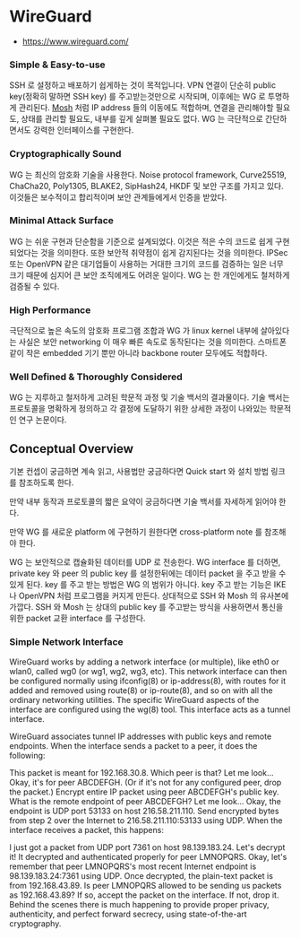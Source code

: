 # WireGuard
* https://www.wireguard.com/

### Simple & Easy-to-use
SSH 로 설정하고 배포하기 쉽게하는 것이 목적입니다.
VPN 연결이 단순히 public key(정확히 말하면 SSH key) 를 주고받는것만으로 시작되며,
이후에는 WG 로 투명하게 관리된다.
[Mosh](http://mosh.mit.edu/) 처럼 IP address 들의 이동에도 적합하며,
연결을 관리해야할 필요도, 상태를 관리할 필요도, 내부를 깊게 살펴볼 필요도 없다.
WG 는 극단적으로 간단하면서도 강력한 인터페이스를 구현한다.

### Cryptographically Sound
WG 는 최신의 암호화 기술을 사용한다.
Noise protocol framework, Curve25519, ChaCha20, Poly1305, BLAKE2, SipHash24, HKDF 및 보안 구조를 가지고 있다.
이것들은 보수적이고 합리적이며 보안 관계들에게서 인증을 받았다.

### Minimal Attack Surface
WG 는 쉬운 구현과 단순함을 기준으로 설계되었다. 이것은 적은 수의 코드로 쉽게 구현되었다는 것을 의미한다.
또한 보안적 취약점이 쉽게 감지된다는 것을 의미한다.
IPSec 또는 OpenVPN 같은 대기업들이 사용하는 거대한 크기의 코드를 검증하는 일은
너무 크기 때문에 심지어 큰 보안 조직에게도 어려운 일이다.
WG 는 한 개인에게도 철저하게 검증될 수 있다.

### High Performance
극단적으로 높은 속도의 암호화 프로그램 조합과 WG 가 linux kernel 내부에 살아있다는 사실은 보안 networking 이 매우 빠른 속도로 동작된다는 것을 의미한다. 스마트폰 같이 작은 embedded 기기 뿐만 아니라 backbone router 모두에도 적합하다.

### Well Defined & Thoroughly Considered
WG 는 지루하고 철저하게 고려된 학문적 과정 및 기술 백서의 결과물이다.
기술 백서는 프로토콜을 명확하게 정의하고 각 결정에 도달하기 위한 상세한 과정이 나와있는 학문적인 연구 논문이다.

## Conceptual Overview

기본 컨셉이 궁금하면 계속 읽고, 사용법만 궁금하다면 Quick start 와 설치 방법 링크를 참조하도록 한다.

만약 내부 동작과 프로토콜의 짧은 요약이 궁금하다면 기술 백서를 자세하게 읽어야 한다.

만약 WG 를 새로운 platform 에 구현하기 원한다면 cross-platform note 를 참조해야 한다.

WG 는 보안적으로 캡슐화된 데이터를 UDP 로 전송한다.
WG interface 를 더하면, private key 와 peer 의 public key 를 설정한뒤에는 데이터 packet 을 주고 받을 수 있게 된다.
key 를 주고 받는 방법은 WG 의 범위가 아니다.
key 주고 받는 기능은 IKE 나 OpenVPN 처럼 프로그램을 커지게 만든다.
상대적으로 SSH 와 Mosh 의 유사본에 가깝다. SSH 와 Mosh 는 상대의 public key 를 주고받는 방식을 사용하면서 통신을 위한 packet 교환 interface 를 구성한다.

### Simple Network Interface

WireGuard works by adding a network interface (or multiple),
like eth0 or wlan0, called wg0 (or wg1, wg2, wg3, etc).
This network interface can then be configured normally using ifconfig(8) or ip-address(8),
with routes for it added and removed using route(8) or ip-route(8),
and so on with all the ordinary networking utilities.
The specific WireGuard aspects of the interface are configured using the wg(8) tool. This interface acts as a tunnel interface.

WireGuard associates tunnel IP addresses with public keys and remote endpoints. When the interface sends a packet to a peer, it does the following:

This packet is meant for 192.168.30.8. Which peer is that? Let me look...
Okay, it's for peer ABCDEFGH. (Or if it's not for any configured peer, drop the packet.)
Encrypt entire IP packet using peer ABCDEFGH's public key.
What is the remote endpoint of peer ABCDEFGH? Let me look... Okay, the endpoint is UDP port 53133 on host 216.58.211.110.
Send encrypted bytes from step 2 over the Internet to 216.58.211.110:53133 using UDP.
When the interface receives a packet, this happens:

I just got a packet from UDP port 7361 on host 98.139.183.24. Let's decrypt it!
It decrypted and authenticated properly for peer LMNOPQRS.
Okay, let's remember that peer LMNOPQRS's most recent Internet endpoint is 98.139.183.24:7361 using UDP.
Once decrypted, the plain-text packet is from 192.168.43.89. Is peer LMNOPQRS allowed to be sending us packets as 192.168.43.89?
If so, accept the packet on the interface. If not, drop it.
Behind the scenes there is much happening to provide proper privacy, authenticity, and perfect forward secrecy, using state-of-the-art cryptography.
